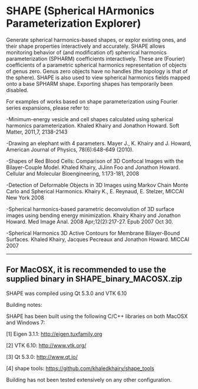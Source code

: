 # SHAPE (Spherical HArmonics Parameterization Explorer)
Generate spherical harmonics-based shapes, or explor existing ones, and their shape properties interactively and accurately.
SHAPE allows monitoring behavior of (and modification of) spherrical harmonics parameterization (SPHARM) coefficients interactively.
These are (Fourier) coefficients of a parametric spherical harmonics representation of objects of genus zero.
Genus zero objects have no handles (the topology is that of the sphere).
SHAPE is also used to view spherical harmonics fields mapped onto a base SPHARM shape.
Exporting shapes has temporarily been disabled.

For examples of works based on shape parameterization using Fourier series expansions, please refer to:

-Minimum-energy vesicle and cell shapes calculated using spherical harmonics parameterization. 
Khaled Khairy and Jonathon Howard. Soft Matter, 2011,7, 2138-2143

-Drawing an elephant with 4 parameters. 
Mayer J., K. Khairy and J. Howard, American Journal of Physics, 78(6):648-649 (2010).

-Shapes of Red Blood Cells: Comparison of 3D Confocal Images with the Bilayer-Couple Model. 
Khaled Khairy, JiJinn Foo and Jonathon Howard. Cellular and Molecular Bioengineering, 1:173-181, 2008

-Detection of Deformable Objects in 3D Images using Markov Chain Monte Carlo and Spherical Harmonics. 
Khairy K., E. Reynaud, E. Stelzer, MICCAI New York 2008

-Spherical harmonics-based parametric deconvolution of 3D surface images using bending energy minimization. 
Khairy Khairy and Jonathon Howard. Med Image Anal. 2008 Apr;12(2):217-27. Epub 2007 Oct 30.

-Spherical Harmonics 3D Active Contours for Membrane Bilayer-Bound Surfaces. 
Khaled Khairy, Jacques Pecreaux and Jonathon Howard. MICCAI 2007

----------------------------------------------------------------------------------
For MacOSX, it is recommended to use the supplied binary in SHAPE_binary_MACOSX.zip
----------------------------------------------------------------------------------
SHAPE was compiled using Qt 5.3.0 and VTK 6.10

Building notes:

SHAPE has been built using the following C/C++ libraries on both MacOSX and Windows 7:

[1] Eigen 3.1.1: http://eigen.tuxfamily.org

[2] VTK 6.10: http://www.vtk.org/

[3] Qt 5.3.0: http://www.qt.io/

[4] shape tools: https://github.com/khaledkhairy/shape_tools

Building has not been tested extensively on any other configuration.

